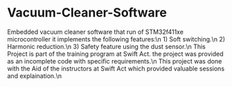 ﻿# Vacuum-Cleaner-Software
Embedded vacuum cleaner software that run of STM32f411xe microcontroller it implements the following features:\n
		1) Soft switching.\n
		2) Harmonic reduction.\n
		3) Safety feature using the dust sensor.\n
This Project is part of the training program at Swift Act. the project was provided as an incomplete code with specific requirements.\n
This project was done with the Aid of the instructors at Swift Act which provided valuable sessions and explaination.\n
